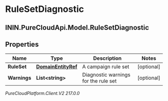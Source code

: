 # RuleSetDiagnostic

## ININ.PureCloudApi.Model.RuleSetDiagnostic

## Properties

|Name | Type | Description | Notes|
|------------ | ------------- | ------------- | -------------|
| **RuleSet** | [**DomainEntityRef**](DomainEntityRef) | A campaign rule set | [optional] |
| **Warnings** | **List&lt;string&gt;** | Diagnostic warnings for the rule set | [optional] |



_PureCloudPlatform.Client.V2 217.0.0_
